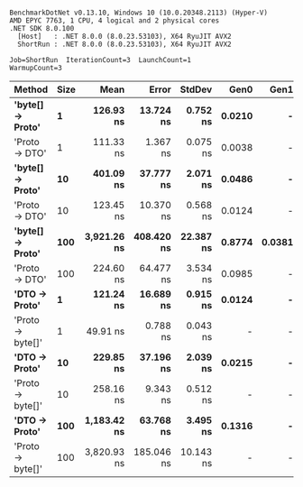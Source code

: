 ```

BenchmarkDotNet v0.13.10, Windows 10 (10.0.20348.2113) (Hyper-V)
AMD EPYC 7763, 1 CPU, 4 logical and 2 physical cores
.NET SDK 8.0.100
  [Host]   : .NET 8.0.0 (8.0.23.53103), X64 RyuJIT AVX2
  ShortRun : .NET 8.0.0 (8.0.23.53103), X64 RyuJIT AVX2

Job=ShortRun  IterationCount=3  LaunchCount=1  
WarmupCount=3  

```
| Method           | Size | Mean        | Error      | StdDev    | Gen0   | Gen1   | Allocated |
|----------------- |----- |------------:|-----------:|----------:|-------:|-------:|----------:|
| **&#39;byte[] → Proto&#39;** | **1**    |   **126.93 ns** |  **13.724 ns** |  **0.752 ns** | **0.0210** |      **-** |     **352 B** |
| &#39;Proto → DTO&#39;    | 1    |   111.33 ns |   1.367 ns |  0.075 ns | 0.0038 |      - |      64 B |
| **&#39;byte[] → Proto&#39;** | **10**   |   **401.09 ns** |  **37.777 ns** |  **2.071 ns** | **0.0486** |      **-** |     **816 B** |
| &#39;Proto → DTO&#39;    | 10   |   123.45 ns |  10.370 ns |  0.568 ns | 0.0124 |      - |     208 B |
| **&#39;byte[] → Proto&#39;** | **100**  | **3,921.26 ns** | **408.420 ns** | **22.387 ns** | **0.8774** | **0.0381** |   **14744 B** |
| &#39;Proto → DTO&#39;    | 100  |   224.60 ns |  64.477 ns |  3.534 ns | 0.0985 |      - |    1648 B |
| **&#39;DTO → Proto&#39;**    | **1**    |   **121.24 ns** |  **16.689 ns** |  **0.915 ns** | **0.0124** |      **-** |     **208 B** |
| &#39;Proto → byte[]&#39; | 1    |    49.91 ns |   0.788 ns |  0.043 ns |      - |      - |         - |
| **&#39;DTO → Proto&#39;**    | **10**   |   **229.85 ns** |  **37.196 ns** |  **2.039 ns** | **0.0215** |      **-** |     **360 B** |
| &#39;Proto → byte[]&#39; | 10   |   258.16 ns |   9.343 ns |  0.512 ns |      - |      - |         - |
| **&#39;DTO → Proto&#39;**    | **100**  | **1,183.42 ns** |  **63.768 ns** |  **3.495 ns** | **0.1316** |      **-** |    **2224 B** |
| &#39;Proto → byte[]&#39; | 100  | 3,820.93 ns | 185.046 ns | 10.143 ns |      - |      - |     113 B |

